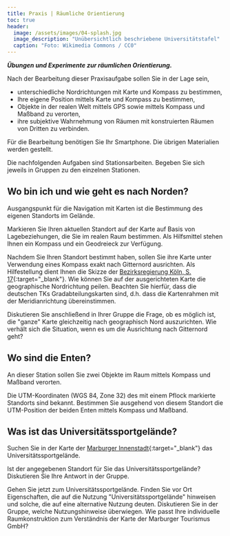 ```yaml
---
title: Praxis | Räumliche Orientierung
toc: true
header:
  image: /assets/images/04-splash.jpg
  image_description: "Unübersichtlich beschriebene Universitätstafel"
  caption: "Foto: Wikimedia Commons / CC0"
---
```


***Übungen und Experimente zur räumlichen Orientierung.***

Nach der Bearbeitung dieser Praxisaufgabe sollen Sie in der Lage sein,

  * unterschiedliche Nordrichtungen mit Karte und Kompass zu bestimmen,
  * Ihre eigene Position mittels Karte und Kompass zu bestimmen,
  * Objekte in der realen Welt mittels GPS sowie mittels Kompass und Maßband zu verorten,
  * ihre subjektive Wahrnehmung von Räumen mit konstruierten Räumen von Dritten zu verbinden.

Für die Bearbeitung benötigen Sie Ihr Smartphone. Die übrigen Materialien werden gestellt.

Die nachfolgenden Aufgaben sind Stationsarbeiten. Begeben Sie sich jeweils in Gruppen zu den einzelnen Stationen.

## Wo bin ich und wie geht es nach Norden?

Ausgangspunkt für die Navigation mit Karten ist die Bestimmung des eigenen Standorts im Gelände.

Markieren Sie Ihren aktuellen Standort auf der Karte auf Basis von Lagebeziehungen, die Sie im realen Raum bestimmen. Als Hilfsmittel stehen Ihnen ein Kompass und ein Geodreieck zur Verfügung.

Nachdem Sie Ihren Standort bestimmt haben, sollen Sie ihre Karte unter Verwendung eines Kompass exakt nach Gitternord ausrichten. Als Hilfestellung dient Ihnen die Skizze der [Bezirksregierung Köln, S. 17](https://www.zotero.org/envin_umr/collections/HE27T8X6/items/NRNZWN45/item-details){:target="_blank"}. Wie können Sie auf der ausgerichteten Karte die geographische Nordrichtung peilen. Beachten Sie hierfür, dass die deutschen TKs Gradabteilungskarten sind, d.h. dass die Kartenrahmen mit der Meridianrichtung übereinstimmen.

Diskutieren Sie anschließend in Ihrer Gruppe die Frage, ob es möglich ist, die "ganze" Karte gleichzeitig nach geographisch Nord auszurichten. Wie verhält sich die Situation, wenn es um die Ausrichtung nach Gitternord geht?

## Wo sind die Enten?

An dieser Station sollen Sie zwei Objekte im Raum mittels Kompass und Maßband verorten.

Die UTM-Koordinaten (WGS 84, Zone 32) des mit einem Pflock markierte Standorts sind bekannt. Bestimmen Sie ausgehend von diesem Standort die UTM-Position der beiden Enten mittels Kompass und Maßband.

## Was ist das Universitätssportgelände?

Suchen Sie in der Karte der [Marburger Innenstadt](https://www.zotero.org/envin_umr/collections/AFNZTF2D/items/C88QDWH7/item-details){:target="_blank"} das Universitätssportgelände.

Ist der angegebenen Standort für Sie das Universitätssportgelände? Diskutieren Sie Ihre Antwort in der Gruppe.

Gehen Sie jetzt zum Universitätssportgelände. Finden Sie vor Ort Eigenschaften, die auf die Nutzung "Universitätssportgelände" hinweisen und solche, die auf eine alternative Nutzung deuten. Diskutieren Sie in der Gruppe, welche Nutzungshinweise überwiegen. Wie passt Ihre individuelle Raumkonstruktion zum Verständnis der Karte der Marburger Tourismus GmbH?